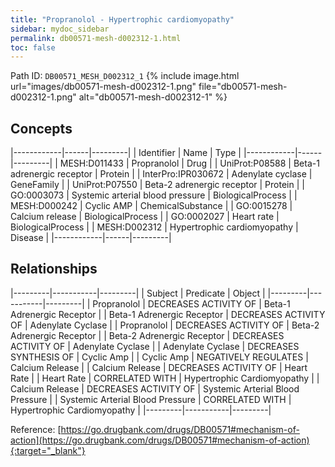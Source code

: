 ```yaml
---
title: "Propranolol - Hypertrophic cardiomyopathy"
sidebar: mydoc_sidebar
permalink: db00571-mesh-d002312-1.html
toc: false 
---
```



Path ID: `DB00571_MESH_D002312_1`
{% include image.html url="images/db00571-mesh-d002312-1.png" file="db00571-mesh-d002312-1.png" alt="db00571-mesh-d002312-1" %}

## Concepts

|------------|------|---------|
| Identifier | Name | Type    |
|------------|------|---------|
| MESH:D011433 | Propranolol | Drug |
| UniProt:P08588 | Beta-1 adrenergic receptor | Protein |
| InterPro:IPR030672 | Adenylate cyclase | GeneFamily |
| UniProt:P07550 | Beta-2 adrenergic receptor | Protein |
| GO:0003073 | Systemic arterial blood pressure | BiologicalProcess |
| MESH:D000242 | Cyclic AMP | ChemicalSubstance |
| GO:0015278 | Calcium release | BiologicalProcess |
| GO:0002027 | Heart rate | BiologicalProcess |
| MESH:D002312 | Hypertrophic cardiomyopathy | Disease |
|------------|------|---------|

## Relationships

|---------|-----------|---------|
| Subject | Predicate | Object  |
|---------|-----------|---------|
| Propranolol | DECREASES ACTIVITY OF | Beta-1 Adrenergic Receptor |
| Beta-1 Adrenergic Receptor | DECREASES ACTIVITY OF | Adenylate Cyclase |
| Propranolol | DECREASES ACTIVITY OF | Beta-2 Adrenergic Receptor |
| Beta-2 Adrenergic Receptor | DECREASES ACTIVITY OF | Adenylate Cyclase |
| Adenylate Cyclase | DECREASES SYNTHESIS OF | Cyclic Amp |
| Cyclic Amp | NEGATIVELY REGULATES | Calcium Release |
| Calcium Release | DECREASES ACTIVITY OF | Heart Rate |
| Heart Rate | CORRELATED WITH | Hypertrophic Cardiomyopathy |
| Calcium Release | DECREASES ACTIVITY OF | Systemic Arterial Blood Pressure |
| Systemic Arterial Blood Pressure | CORRELATED WITH | Hypertrophic Cardiomyopathy |
|---------|-----------|---------|

Reference: [https://go.drugbank.com/drugs/DB00571#mechanism-of-action](https://go.drugbank.com/drugs/DB00571#mechanism-of-action){:target="_blank"}